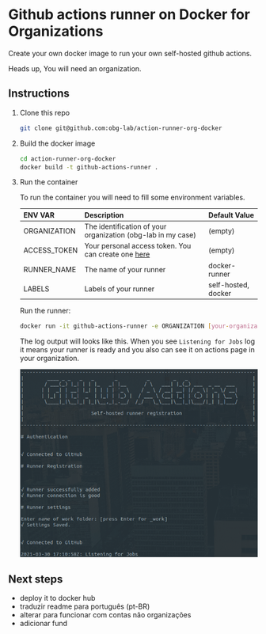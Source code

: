 # Github actions runner on Docker for Organizations

Create your own docker image to run your own self-hosted github actions.

Heads up, You will need an organization.

## Instructions

1. Clone this repo

    ```bash
    git clone git@github.com:obg-lab/action-runner-org-docker
    ```

1. Build the docker image

    ```bash
    cd action-runner-org-docker
    docker build -t github-actions-runner .
    ```

1. Run the container

    To run the container you will need to fill some environment variables.

    | ENV VAR      | Description                                                                               | Default Value       |
    | ------------ | ----------------------------------------------------------------------------------------- | ------------------- |
    | ORGANIZATION | The identification of your organization (obg-lab in my case)                              | (empty)             |
    | ACCESS_TOKEN | Your personal access token. You can create one [here](https://github.com/settings/tokens) | (empty)             |
    | RUNNER_NAME  | The name of your runner                                                                   | docker-runner       |
    | LABELS       | Labels of your runner                                                                     | self-hosted, docker |

    Run the runner:

    ```bash
    docker run -it github-actions-runner -e ORGANIZATION [your-organization] -e ACCESS_TOKEN [your-token]
    ```

    The log output will looks like this. When you see `Listening for Jobs` log it means your runner is ready and you also can see it on actions page in your organization.

    ![Console log](docs/console.png)

## Next steps

- deploy it to docker hub
- traduzir readme para português (pt-BR)
- alterar para funcionar com contas não organizações
- adicionar fund
